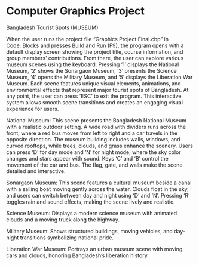 # Computer Graphics Project
Bangladesh Tourist Spots (MUSEUM)

When the user runs the project file “Graphics Project Final.cbp” in Code::Blocks and presses Build and Run (F9), the program opens with a default display screen showing the project title, course information, and group members’ contributions. From there, the user can explore various museum scenes using the keyboard. Pressing ‘1’ displays the National Museum, ‘2’ shows the Sonargaon Museum, ‘3’ presents the Science Museum, ‘4’ opens the Military Museum, and ‘5’ displays the Liberation War Museum. Each scene features unique visual elements, animations, and environmental effects that represent major tourist spots of Bangladesh. At any point, the user can press ‘ESC’ to exit the program. This interactive system allows smooth scene transitions and creates an engaging visual experience for users.

National Museum:
This scene presents the Bangladesh National Museum with a realistic outdoor setting. A wide road with dividers runs across the front, where a red bus moves from left to right and a car travels in the opposite direction. The museum building includes walls, windows, and curved rooftops, while trees, clouds, and grass enhance the scenery. Users can press ‘D’ for day mode and ‘N’ for night mode, where the sky color changes and stars appear with sound. Keys ‘C’ and ‘B’ control the movement of the car and bus. The flag, gate, and walls make the scene detailed and interactive.

Sonargaon Museum:
This scene features a cultural museum beside a canal with a sailing boat moving gently across the water. Clouds float in the sky, and users can switch between day and night using ‘D’ and ‘N’. Pressing ‘R’ toggles rain and sound effects, making the scene lively and realistic.

Science Museum:
Displays a modern science museum with animated clouds and a moving truck along the highway.

Military Museum:
Shows structured buildings, moving vehicles, and day-night transitions symbolizing national pride.

Liberation War Museum:
Portrays an urban museum scene with moving cars and clouds, honoring Bangladesh’s liberation history.
